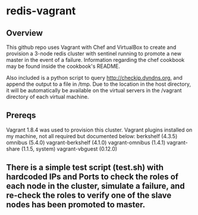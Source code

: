 # redis-vagrant

## Overview

This github repo uses Vagrant with Chef and VirtualBox to create and provision a 3-node redis cluster with sentinel running to promote a new master in the event of a failure.
Information regarding the chef cookbook may be found inside the cookbook's README.

Also included is a python script to query http://checkip.dyndns.org, and append the output to a file in /tmp. Due to the location in the host directory, it will be automatically be available on the virtual servers in the /vagrant directory of each virtual machine.

## Prereqs
Vagrant 1.8.4 was used to provision this cluster.
Vagrant plugins installed on my machine, not all required but documented below:
berkshelf (4.3.5)
omnibus (5.4.0)
vagrant-berkshelf (4.1.0)
vagrant-omnibus (1.4.1)
vagrant-share (1.1.5, system)
vagrant-vbguest (0.12.0)

## There is a simple test script (test.sh) with hardcoded IPs and Ports to check the roles of each node in the cluster, simulate a failure, and re-check the roles to verify one of the slave nodes has been promoted to master.
